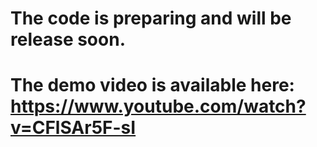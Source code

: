 # The code is preparing and will be release soon.
# The demo video is available here: https://www.youtube.com/watch?v=CFlSAr5F-sI
